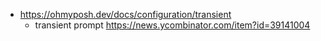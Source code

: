 - https://ohmyposh.dev/docs/configuration/transient
  - transient prompt https://news.ycombinator.com/item?id=39141004

